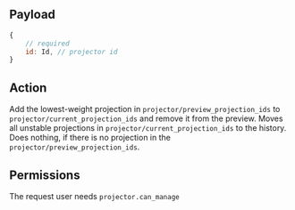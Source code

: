 ## Payload
```js
{
    // required
    id: Id, // projector id
}
```

## Action
Add the lowest-weight projection in `projector/preview_projection_ids` to `projector/current_projection_ids` and remove it from the preview.
Moves all unstable projections in `projector/current_projection_ids` to the history.
Does nothing, if there is no projection in the `projector/preview_projection_ids`. 

## Permissions
The request user needs `projector.can_manage`
